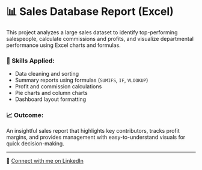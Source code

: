 # 📊 Sales Database Report (Excel)

This project analyzes a large sales dataset to identify top-performing salespeople, calculate commissions and profits, and visualize departmental performance using Excel charts and formulas.

### 🔧 Skills Applied:
- Data cleaning and sorting
- Summary reports using formulas (`SUMIFS`, `IF`, `VLOOKUP`)
- Profit and commission calculations
- Pie charts and column charts
- Dashboard layout formatting

### 📈 Outcome:
An insightful sales report that highlights key contributors, tracks profit margins, and provides management with easy-to-understand visuals for quick decision-making.

---

🔗 [Connect with me on LinkedIn](https://www.linkedin.com/in/chibuzor-ehiemere/)

